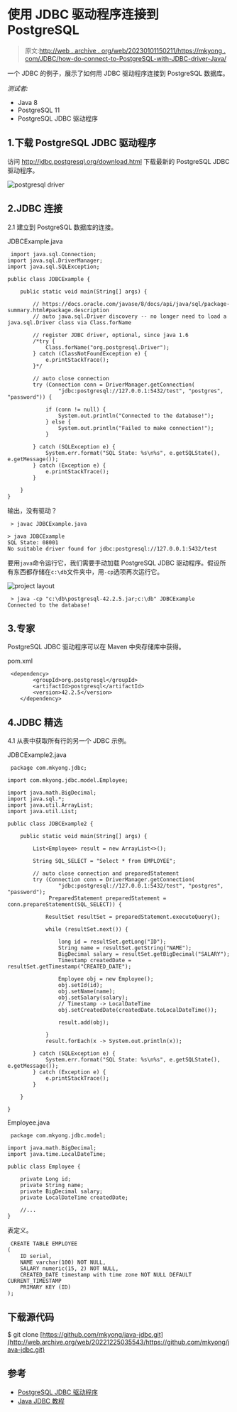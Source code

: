 # 使用 JDBC 驱动程序连接到 PostgreSQL

> 原文:[http://web . archive . org/web/20230101150211/https://mkyong . com/JDBC/how-do-connect-to-PostgreSQL-with-JDBC-driver-Java/](http://web.archive.org/web/20230101150211/https://mkyong.com/jdbc/how-do-connect-to-postgresql-with-jdbc-driver-java/)

一个 JDBC 的例子，展示了如何用 JDBC 驱动程序连接到 PostgreSQL 数据库。

*测试者:*

*   Java 8
*   PostgreSQL 11
*   PostgreSQL JDBC 驱动程序

## 1.下载 PostgreSQL JDBC 驱动程序

访问 http://jdbc.postgresql.org/download.html 下载最新的 PostgreSQL JDBC 驱动程序。

![postgresql driver](../Images/ef5a03765337d72346469b84caab1dff.png)

## 2.JDBC 连接

2.1 建立到 PostgreSQL 数据库的连接。

JDBCExample.java

```
 import java.sql.Connection;
import java.sql.DriverManager;
import java.sql.SQLException;

public class JDBCExample {

    public static void main(String[] args) {

		// https://docs.oracle.com/javase/8/docs/api/java/sql/package-summary.html#package.description
        // auto java.sql.Driver discovery -- no longer need to load a java.sql.Driver class via Class.forName

        // register JDBC driver, optional, since java 1.6
        /*try {
            Class.forName("org.postgresql.Driver");
        } catch (ClassNotFoundException e) {
            e.printStackTrace();
        }*/

        // auto close connection
        try (Connection conn = DriverManager.getConnection(
                "jdbc:postgresql://127.0.0.1:5432/test", "postgres", "password")) {

            if (conn != null) {
                System.out.println("Connected to the database!");
            } else {
                System.out.println("Failed to make connection!");
            }

        } catch (SQLException e) {
            System.err.format("SQL State: %s\n%s", e.getSQLState(), e.getMessage());
        } catch (Exception e) {
            e.printStackTrace();
        }

    }
} 
```

输出，没有驱动？

```
 > javac JDBCExample.java

> java JDBCExample
SQL State: 08001
No suitable driver found for jdbc:postgresql://127.0.0.1:5432/test 
```

要用`java`命令运行它，我们需要手动加载 PostgreSQL JDBC 驱动程序。假设所有东西都存储在`c:\db`文件夹中，用`-cp`选项再次运行它。

![project layout](../Images/f15d5821b2bb572564c5b5d55bc27762.png)

```
 > java -cp "c:\db\postgresql-42.2.5.jar;c:\db" JDBCExample
Connected to the database! 
```

## 3.专家

PostgreSQL JDBC 驱动程序可以在 Maven 中央存储库中获得。

pom.xml

```
 <dependency>
		<groupId>org.postgresql</groupId>
		<artifactId>postgresql</artifactId>
		<version>42.2.5</version>
	</dependency> 
```

## 4.JDBC 精选

4.1 从表中获取所有行的另一个 JDBC 示例。

JDBCExample2.java

```
 package com.mkyong.jdbc;

import com.mkyong.jdbc.model.Employee;

import java.math.BigDecimal;
import java.sql.*;
import java.util.ArrayList;
import java.util.List;

public class JDBCExample2 {

    public static void main(String[] args) {

        List<Employee> result = new ArrayList<>();

        String SQL_SELECT = "Select * from EMPLOYEE";

        // auto close connection and preparedStatement
        try (Connection conn = DriverManager.getConnection(
                "jdbc:postgresql://127.0.0.1:5432/test", "postgres", "password");
             PreparedStatement preparedStatement = conn.prepareStatement(SQL_SELECT)) {

            ResultSet resultSet = preparedStatement.executeQuery();

            while (resultSet.next()) {

                long id = resultSet.getLong("ID");
                String name = resultSet.getString("NAME");
                BigDecimal salary = resultSet.getBigDecimal("SALARY");
                Timestamp createdDate = resultSet.getTimestamp("CREATED_DATE");

                Employee obj = new Employee();
                obj.setId(id);
                obj.setName(name);
                obj.setSalary(salary);
                // Timestamp -> LocalDateTime
                obj.setCreatedDate(createdDate.toLocalDateTime());

                result.add(obj);

            }
            result.forEach(x -> System.out.println(x));

        } catch (SQLException e) {
            System.err.format("SQL State: %s\n%s", e.getSQLState(), e.getMessage());
        } catch (Exception e) {
            e.printStackTrace();
        }

    }

} 
```

Employee.java

```
 package com.mkyong.jdbc.model;

import java.math.BigDecimal;
import java.time.LocalDateTime;

public class Employee {

    private Long id;
    private String name;
    private BigDecimal salary;
    private LocalDateTime createdDate;

    //...
} 
```

表定义。

```
 CREATE TABLE EMPLOYEE
(
    ID serial,
    NAME varchar(100) NOT NULL,
    SALARY numeric(15, 2) NOT NULL,
    CREATED_DATE timestamp with time zone NOT NULL DEFAULT CURRENT_TIMESTAMP
    PRIMARY KEY (ID)
); 
```

## 下载源代码

$ git clone [https://github.com/mkyong/java-jdbc.git](http://web.archive.org/web/20221225035543/https://github.com/mkyong/java-jdbc.git)

## 参考

*   [PostgreSQL JDBC 驱动程序](http://web.archive.org/web/20221225035543/https://jdbc.postgresql.org/download.html)
*   [Java JDBC 教程](/web/20221225035543/https://mkyong.com/tutorials/jdbc-tutorials/)

<input type="hidden" id="mkyong-current-postId" value="750">